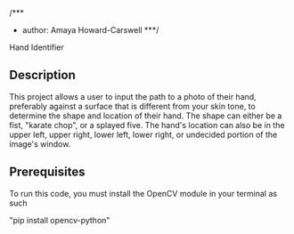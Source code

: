 /***
* author: Amaya Howard-Carswell
***/

Hand Identifier

Description
------------------------------------------
This project allows a user to input the path to a photo of their hand, preferably against a surface that is different
from your skin tone, to determine the shape and location of their hand. The shape can either be a fist, "karate chop", or
a splayed five. The hand's location can also be in the upper left, upper right, lower left, lower right, or undecided
portion of the image's window.

Prerequisites
------------------------------------------
To run this code, you must install the OpenCV module in your terminal as such

"pip install opencv-python"